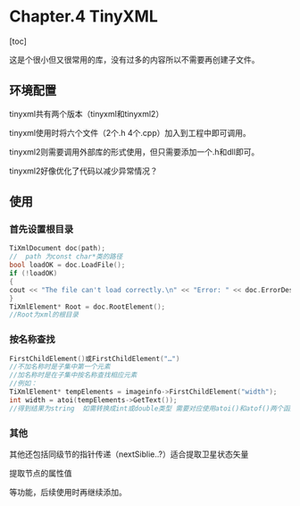 # Chapter.4 TinyXML

[toc]

这是个很小但又很常用的库，没有过多的内容所以不需要再创建子文件。

## 环境配置

tinyxml共有两个版本（tinyxml和tinyxml2）

tinyxml使用时将六个文件（2个.h 4个.cpp）加入到工程中即可调用。

tinyxml2则需要调用外部库的形式使用，但只需要添加一个.h和dll即可。

tinyxml2好像优化了代码以减少异常情况？

## 使用

### 首先设置根目录

```C++
TiXmlDocument doc(path);
//  path 为const char*类的路径
bool loadOK = doc.LoadFile();
if (!loadOK)
{
cout << "The file can't load correctly.\n" << "Error: " << doc.ErrorDesc() << endl;
}
TiXmlElement* Root = doc.RootElement();
//Root为xml的根目录
```

### 按名称查找

```C++
FirstChildElement()或FirstChildElement("…")
//不加名称时是子集中第一个元素
//加名称时是在子集中按名称查找相应元素
//例如：
TiXmlElement* tempElements = imageinfo->FirstChildElement("width");
int width = atoi(tempElements->GetText());
//得到结果为string  如需转换成int或double类型 需要对应使用atoi()和atof()两个函数

```

### 其他

其他还包括同级节的指针传递（nextSiblie..?）适合提取卫星状态矢量

提取节点的属性值

等功能，后续使用时再继续添加。
